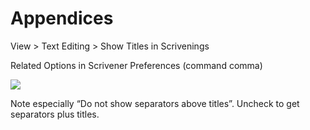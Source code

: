 # Appendices #

View > Text Editing > Show Titles in Scrivenings

Related Options in Scrivener Preferences (command comma)

![](ScreenShot2018-06-17at6.06.28AM)

Note especially “Do not show separators above titles”. Uncheck to get separators plus titles. 